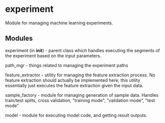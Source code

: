 experiment
=======
Module for managing machine learning experiments.

Modules
-------
experiment (in __init__) - parent class which handles executing the segments of the experiment based on the input parameters.

path_mgr - things related to managing the experiment paths

feature_extractor - utility for managing the feature extraction process. No feature extraction should actually be implemented here;
    this utility essentially just executes the feature extraction given the input data.

sample_factory - module for managing generation of sample data.
    Handles train/test splits, cross validation, "training mode", "validation mode", "test mode"

model - module for executing model code, and getting result outputs.
